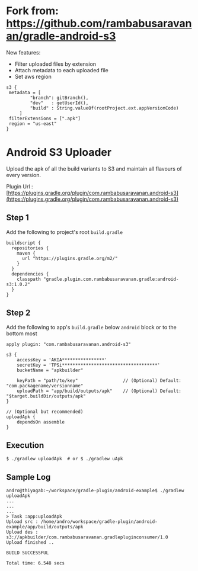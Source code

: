 # Fork from: https://github.com/rambabusaravanan/gradle-android-s3
New features:
   - Filter uploaded files by extension
   - Attach metadata to each uploaded file
   - Set aws region
 
 ```
 s3 {
  metadata = [
          "branch": gitBranch(),
          "dev"   : getUserId(),
          "build" : String.valueOf(rootProject.ext.appVersionCode)
      ]
  filterExtensions = [".apk"]
  region = "us-east"
}
```

# Android S3 Uploader

Upload the apk of all the build variants to S3 and maintain all flavours of every version.

Plugin Url : [https://plugins.gradle.org/plugin/com.rambabusaravanan.android-s3](https://plugins.gradle.org/plugin/com.rambabusaravanan.android-s3)

## Step 1

Add the following to project's root `build.gradle` 

```
buildscript {
  repositories {
    maven {
      url "https://plugins.gradle.org/m2/"
    }
  }
  dependencies {
    classpath "gradle.plugin.com.rambabusaravanan.gradle:android-s3:1.0.2"
  }
}

```
## Step 2

Add the following to app's `build.gradle` below `android` block or to the bottom most

```
apply plugin: "com.rambabusaravanan.android-s3"

s3 {
    accessKey = 'AKIA****************'
    secretKey = 'TPSi************************************'
    bucketName = "apkbuilder"

    keyPath = "path/to/key"                 // (Optional) Default: "com.packagename/versionname"
    uploadPath = "app/build/outputs/apk"    // (Optional) Default: "$target.buildDir/outputs/apk"
}

// (Optional but recommended)
uploadApk {
    dependsOn assemble
}
```

## Execution

```
$ ./gradlew uploadApk  # or $ ./gradlew uApk
```

## Sample Log 

```
andro@thiyagab:~/workspace/gradle-plugin/android-example$ ./gradlew uploadApk
...
...
...
> Task :app:uploadApk
Upload src : /home/andro/workspace/gradle-plugin/android-example/app/build/outputs/apk
Upload des : s3://apkbuilder/com.rambabusaravanan.gradlepluginconsumer/1.0
Upload finished ..

BUILD SUCCESSFUL

Total time: 6.548 secs
```

